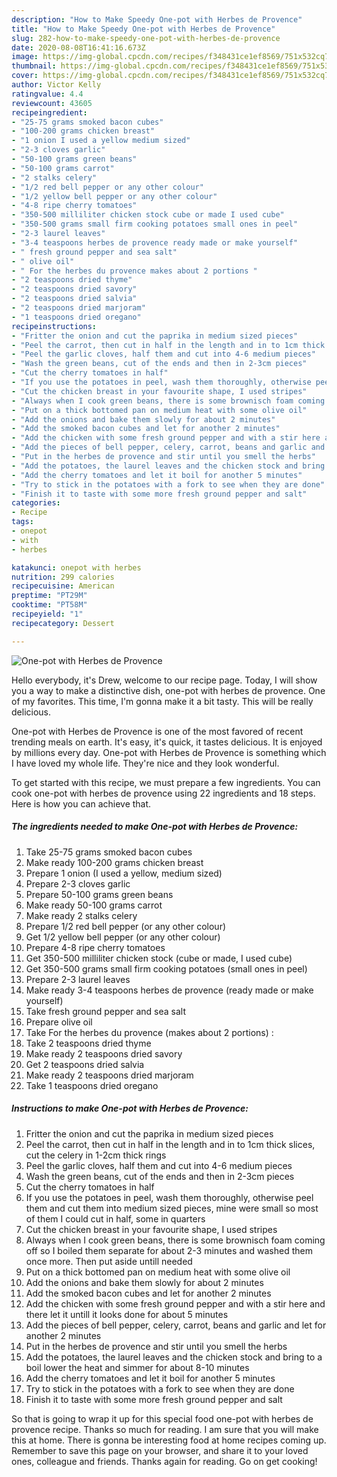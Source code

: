 ```yaml
---
description: "How to Make Speedy One-pot with Herbes de Provence"
title: "How to Make Speedy One-pot with Herbes de Provence"
slug: 282-how-to-make-speedy-one-pot-with-herbes-de-provence
date: 2020-08-08T16:41:16.673Z
image: https://img-global.cpcdn.com/recipes/f348431ce1ef8569/751x532cq70/one-pot-with-herbes-de-provence-recipe-main-photo.jpg
thumbnail: https://img-global.cpcdn.com/recipes/f348431ce1ef8569/751x532cq70/one-pot-with-herbes-de-provence-recipe-main-photo.jpg
cover: https://img-global.cpcdn.com/recipes/f348431ce1ef8569/751x532cq70/one-pot-with-herbes-de-provence-recipe-main-photo.jpg
author: Victor Kelly
ratingvalue: 4.4
reviewcount: 43605
recipeingredient:
- "25-75 grams smoked bacon cubes"
- "100-200 grams chicken breast"
- "1 onion I used a yellow medium sized"
- "2-3 cloves garlic"
- "50-100 grams green beans"
- "50-100 grams carrot"
- "2 stalks celery"
- "1/2 red bell pepper or any other colour"
- "1/2 yellow bell pepper or any other colour"
- "4-8 ripe cherry tomatoes"
- "350-500 milliliter chicken stock cube or made I used cube"
- "350-500 grams small firm cooking potatoes small ones in peel"
- "2-3 laurel leaves"
- "3-4 teaspoons herbes de provence ready made or make yourself"
- " fresh ground pepper and sea salt"
- " olive oil"
- " For the herbes du provence makes about 2 portions "
- "2 teaspoons dried thyme"
- "2 teaspoons dried savory"
- "2 teaspoons dried salvia"
- "2 teaspoons dried marjoram"
- "1 teaspoons dried oregano"
recipeinstructions:
- "Fritter the onion and cut the paprika in medium sized pieces"
- "Peel the carrot, then cut in half in the length and in to 1cm thick slices, cut the celery in 1-2cm thick rings"
- "Peel the garlic cloves, half them and cut into 4-6 medium pieces"
- "Wash the green beans, cut of the ends and then in 2-3cm pieces"
- "Cut the cherry tomatoes in half"
- "If you use the potatoes in peel, wash them thoroughly, otherwise peel them and cut them into medium sized pieces, mine were small so most of them I could cut in half, some in quarters"
- "Cut the chicken breast in your favourite shape, I used stripes"
- "Always when I cook green beans, there is some brownisch foam coming off so I boiled them separate for about 2-3 minutes and washed them once more. Then put aside untill needed"
- "Put on a thick bottomed pan on medium heat with some olive oil"
- "Add the onions and bake them slowly for about 2 minutes"
- "Add the smoked bacon cubes and let for another 2 minutes"
- "Add the chicken with some fresh ground pepper and with a stir here and there let it untill it looks done for about 5 minutes"
- "Add the pieces of bell pepper, celery, carrot, beans and garlic and let for another 2 minutes"
- "Put in the herbes de provence and stir until you smell the herbs"
- "Add the potatoes, the laurel leaves and the chicken stock and bring to a boil lower the heat and simmer for about 8-10 minutes"
- "Add the cherry tomatoes and let it boil for another 5 minutes"
- "Try to stick in the potatoes with a fork to see when they are done"
- "Finish it to taste with some more fresh ground pepper and salt"
categories:
- Recipe
tags:
- onepot
- with
- herbes

katakunci: onepot with herbes 
nutrition: 299 calories
recipecuisine: American
preptime: "PT29M"
cooktime: "PT58M"
recipeyield: "1"
recipecategory: Dessert

---
```



![One-pot with Herbes de Provence](https://img-global.cpcdn.com/recipes/f348431ce1ef8569/751x532cq70/one-pot-with-herbes-de-provence-recipe-main-photo.jpg)

Hello everybody, it's Drew, welcome to our recipe page. Today, I will show you a way to make a distinctive dish, one-pot with herbes de provence. One of my favorites. This time, I'm gonna make it a bit tasty. This will be really delicious.



One-pot with Herbes de Provence is one of the most favored of recent trending meals on earth. It's easy, it's quick, it tastes delicious. It is enjoyed by millions every day. One-pot with Herbes de Provence is something which I have loved my whole life. They're nice and they look wonderful.


To get started with this recipe, we must prepare a few ingredients. You can cook one-pot with herbes de provence using 22 ingredients and 18 steps. Here is how you can achieve that.

<!--inarticleads1-->

##### The ingredients needed to make One-pot with Herbes de Provence:

1. Take 25-75 grams smoked bacon cubes
1. Make ready 100-200 grams chicken breast
1. Prepare 1 onion (I used a yellow, medium sized)
1. Prepare 2-3 cloves garlic
1. Prepare 50-100 grams green beans
1. Make ready 50-100 grams carrot
1. Make ready 2 stalks celery
1. Prepare 1/2 red bell pepper (or any other colour)
1. Get 1/2 yellow bell pepper (or any other colour)
1. Prepare 4-8 ripe cherry tomatoes
1. Get 350-500 milliliter chicken stock (cube or made, I used cube)
1. Get 350-500 grams small firm cooking potatoes (small ones in peel)
1. Prepare 2-3 laurel leaves
1. Make ready 3-4 teaspoons herbes de provence (ready made or make yourself)
1. Take  fresh ground pepper and sea salt
1. Prepare  olive oil
1. Take  For the herbes du provence (makes about 2 portions) :
1. Take 2 teaspoons dried thyme
1. Make ready 2 teaspoons dried savory
1. Get 2 teaspoons dried salvia
1. Make ready 2 teaspoons dried marjoram
1. Take 1 teaspoons dried oregano




<!--inarticleads2-->

##### Instructions to make One-pot with Herbes de Provence:

1. Fritter the onion and cut the paprika in medium sized pieces
1. Peel the carrot, then cut in half in the length and in to 1cm thick slices, cut the celery in 1-2cm thick rings
1. Peel the garlic cloves, half them and cut into 4-6 medium pieces
1. Wash the green beans, cut of the ends and then in 2-3cm pieces
1. Cut the cherry tomatoes in half
1. If you use the potatoes in peel, wash them thoroughly, otherwise peel them and cut them into medium sized pieces, mine were small so most of them I could cut in half, some in quarters
1. Cut the chicken breast in your favourite shape, I used stripes
1. Always when I cook green beans, there is some brownisch foam coming off so I boiled them separate for about 2-3 minutes and washed them once more. Then put aside untill needed
1. Put on a thick bottomed pan on medium heat with some olive oil
1. Add the onions and bake them slowly for about 2 minutes
1. Add the smoked bacon cubes and let for another 2 minutes
1. Add the chicken with some fresh ground pepper and with a stir here and there let it untill it looks done for about 5 minutes
1. Add the pieces of bell pepper, celery, carrot, beans and garlic and let for another 2 minutes
1. Put in the herbes de provence and stir until you smell the herbs
1. Add the potatoes, the laurel leaves and the chicken stock and bring to a boil lower the heat and simmer for about 8-10 minutes
1. Add the cherry tomatoes and let it boil for another 5 minutes
1. Try to stick in the potatoes with a fork to see when they are done
1. Finish it to taste with some more fresh ground pepper and salt




So that is going to wrap it up for this special food one-pot with herbes de provence recipe. Thanks so much for reading. I am sure that you will make this at home. There is gonna be interesting food at home recipes coming up. Remember to save this page on your browser, and share it to your loved ones, colleague and friends. Thanks again for reading. Go on get cooking!
